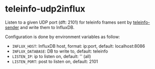 # teleinfo-udp2influx

Listen to a given UDP port (dft: 2101) for teleinfo frames sent by [teleinfo-sender] and write them to InfluxDB.

Configuration is done by environment variables as follow:

* `INFLUX_HOST`: InfluxDB host, format: ip:port, default: localhost:8086
* `INFLUX_DATABASE`: DB to write to, default: teleinfo
* `LISTEN_IP`: ip to listen on, default: '' (all)
* `LISTEN_PORT`: post to listen on, default: 2101


[teleinfo-sender]: https://github.com/babs/teleinfo-sender
